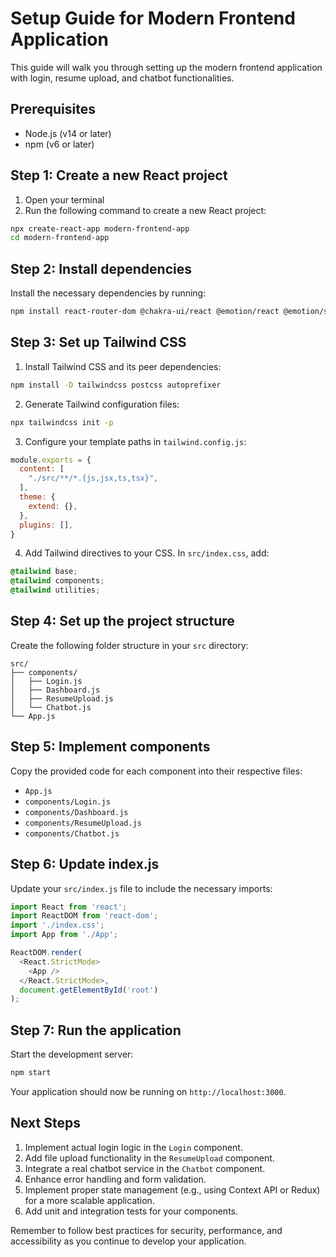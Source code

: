 # Setup Guide for Modern Frontend Application

This guide will walk you through setting up the modern frontend application with login, resume upload, and chatbot functionalities.

## Prerequisites

- Node.js (v14 or later)
- npm (v6 or later)

## Step 1: Create a new React project

1. Open your terminal
2. Run the following command to create a new React project:

```bash
npx create-react-app modern-frontend-app
cd modern-frontend-app
```

## Step 2: Install dependencies

Install the necessary dependencies by running:

```bash
npm install react-router-dom @chakra-ui/react @emotion/react @emotion/styled framer-motion
```

## Step 3: Set up Tailwind CSS

1. Install Tailwind CSS and its peer dependencies:

```bash
npm install -D tailwindcss postcss autoprefixer
```

2. Generate Tailwind configuration files:

```bash
npx tailwindcss init -p
```

3. Configure your template paths in `tailwind.config.js`:

```javascript
module.exports = {
  content: [
    "./src/**/*.{js,jsx,ts,tsx}",
  ],
  theme: {
    extend: {},
  },
  plugins: [],
}
```

4. Add Tailwind directives to your CSS. In `src/index.css`, add:

```css
@tailwind base;
@tailwind components;
@tailwind utilities;
```

## Step 4: Set up the project structure

Create the following folder structure in your `src` directory:

```
src/
├── components/
│   ├── Login.js
│   ├── Dashboard.js
│   ├── ResumeUpload.js
│   └── Chatbot.js
└── App.js
```

## Step 5: Implement components

Copy the provided code for each component into their respective files:

- `App.js`
- `components/Login.js`
- `components/Dashboard.js`
- `components/ResumeUpload.js`
- `components/Chatbot.js`

## Step 6: Update index.js

Update your `src/index.js` file to include the necessary imports:

```javascript
import React from 'react';
import ReactDOM from 'react-dom';
import './index.css';
import App from './App';

ReactDOM.render(
  <React.StrictMode>
    <App />
  </React.StrictMode>,
  document.getElementById('root')
);
```

## Step 7: Run the application

Start the development server:

```bash
npm start
```

Your application should now be running on `http://localhost:3000`.

## Next Steps

1. Implement actual login logic in the `Login` component.
2. Add file upload functionality in the `ResumeUpload` component.
3. Integrate a real chatbot service in the `Chatbot` component.
4. Enhance error handling and form validation.
5. Implement proper state management (e.g., using Context API or Redux) for a more scalable application.
6. Add unit and integration tests for your components.

Remember to follow best practices for security, performance, and accessibility as you continue to develop your application.